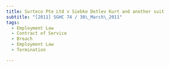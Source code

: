 ```yaml
---
title: Surteco Pte Ltd v Siebke Detlev Kurt and another suit 
subtitle: "[2011] SGHC 74 / 30\_March\_2011"
tags:
  - Employment Law
  - Contract of Service
  - Breach
  - Employment Law
  - Termination

---
```


